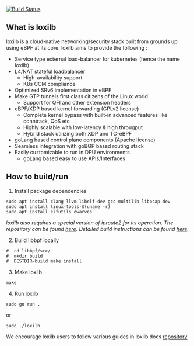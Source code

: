 [![Build Status](https://app.travis-ci.com/loxilb-io/loxilb.svg?branch=main)](https://app.travis-ci.com/loxilb-io/loxilb)

## What is loxilb

loxilb is a cloud-native networking/security stack built from grounds up using eBPF at its core. loxilb aims to provide the following :

- Service type external load-balancer for kubernetes (hence the name loxilb)
- L4/NAT stateful loadbalancer 
   * High-availability support
   * K8s CCM compliance
-  Optimized SRv6 implementation in eBPF 
-  Make GTP tunnels first class citizens of the Linux world 
   * Support for QFI and other extension headers
-  eBPF/XDP based kernel forwarding (GPLv2 license)
   * Complete kernel bypass with built-in advanced features like conntrack, QoS etc
   * Highly scalable with low-latency & high througput 
   * Hybrid stack utilizing both XDP and TC-eBPF 
-  goLang based control plane components (Apache license)
-  Seamless integration with goBGP based routing stack
-  Easily cuztomizable to run in DPU environments
   * goLang based easy to use APIs/Interfaces


## How to build/run

1. Install package dependencies 

```
sudo apt install clang llvm libelf-dev gcc-multilib libpcap-dev
sudo apt install linux-tools-$(uname -r)
sudo apt install elfutils dwarves
```

*loxilb also requires a special version of iproute2 for its operation. The repository can be found [here](https://github.com/loxilb-io/iproute2). Detailed build instructions can be found [here](https://github.com/loxilb-io/iproute2/blob/main/README.loxilb).*

2. Build libbpf locally

```
#  cd libbpf/src/
#  mkdir build
#  DESTDIR=build make install
```

3. Make loxilb

```
make
```

4. Run  loxilb

```
sudo go run .
```

  or 

```
sudo ./loxilb 
```


We encourage loxilb users to follow various guides in loxilb docs [repository](https://github.com/loxilb-io/loxilbdocs)
